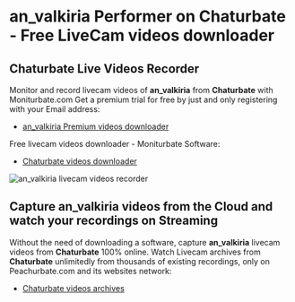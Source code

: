 # an_valkiria Performer on Chaturbate - Free LiveCam videos downloader

## Chaturbate Live Videos Recorder

Monitor and record livecam videos of **an_valkiria** from **Chaturbate** with Moniturbate.com
Get a premium trial for free by just and only registering with your Email address:
* [an_valkiria Premium videos downloader](https://moniturbate.com/request-demo-licence-key.html)

Free livecam videos downloader - Moniturbate Software:
* [Chaturbate videos downloader](https://moniturbate.com/moniturbate-download-software.html)

![an_valkiria livecam videos recorder](https://peachurnet.com/templates/moniturbate-software.png)


## Capture an_valkiria videos from the Cloud and watch your recordings on Streaming

Without the need of downloading a software, capture **an_valkiria** livecam videos from **Chaturbate** 100% online.
Watch Livecam archives from **Chaturbate** unlimitedly from thousands of existing recordings, only on Peachurbate.com and its websites network:
* [Chaturbate videos archives](https://peachurnet.com/)